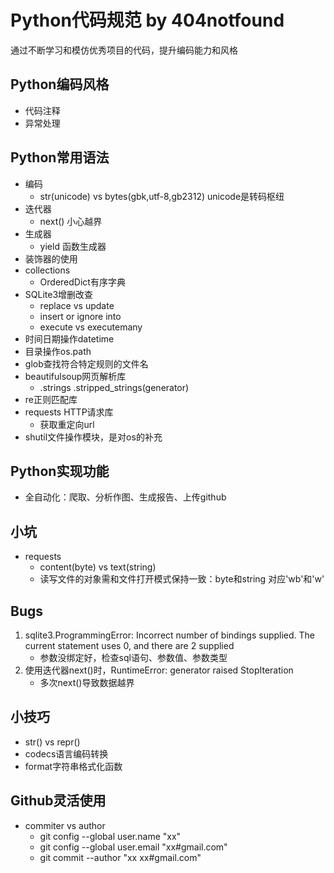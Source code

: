 # Python代码规范 by 404notfound
通过不断学习和模仿优秀项目的代码，提升编码能力和风格

## Python编码风格
- 代码注释
- 异常处理

## Python常用语法
- 编码
	- str(unicode) vs bytes(gbk,utf-8,gb2312) unicode是转码枢纽
- 迭代器
	- next() 小心越界
- 生成器
	- yield 函数生成器
- 装饰器的使用
- collections
	- OrderedDict有序字典
- SQLite3增删改查
	- replace vs update 
	- insert or ignore into
	- execute vs executemany
- 时间日期操作datetime
- 目录操作os.path
- glob查找符合特定规则的文件名
- beautifulsoup网页解析库
	- .strings .stripped_strings(generator)
- re正则匹配库
- requests HTTP请求库
	- 获取重定向url
- shutil文件操作模块，是对os的补充

## Python实现功能
- 全自动化：爬取、分析作图、生成报告、上传github

## 小坑
- requests
  - content(byte) vs text(string)
  - 读写文件的对象需和文件打开模式保持一致：byte和string 对应'wb'和'w'

## Bugs
1. sqlite3.ProgrammingError: Incorrect number of bindings supplied. The current statement uses 0, and there are 2 supplied
	- 参数没绑定好，检查sql语句、参数值、参数类型
2. 使用迭代器next()时，RuntimeError: generator raised StopIteration
	- 多次next()导致数据越界

## 小技巧
- str() vs repr()
- codecs语言编码转换
- format字符串格式化函数

## Github灵活使用
- commiter vs author
	- git config --global user.name "xx"
	- git config --global user.email "xx#gmail.com"
	- git commit --author "xx xx#gmail.com"
	
